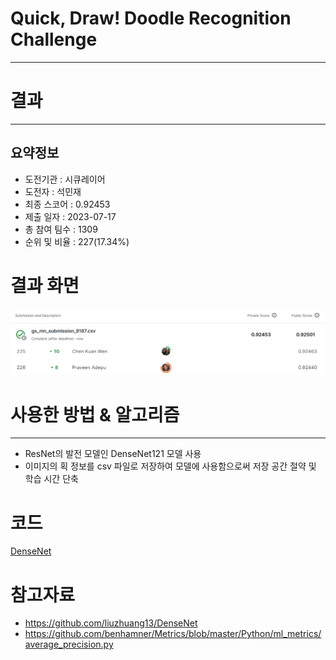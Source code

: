 # Quick, Draw! Doodle Recognition Challenge
***
# 결과
***
## 요약정보
- 도전기관 : 시큐레이어
- 도전자 : 석민재
- 최종 스코어 : 0.92453
- 제출 일자 : 2023-07-17
- 총 참여 팀수 : 1309
- 순위 및 비율 : 227(17.34%)

# 결과 화면
![submission](./img/submission_final.png)
![leaderboard](./img/leaderboard_final.png)

# 사용한 방법 & 알고리즘
***
- ResNet의 발전 모델인 DenseNet121 모델 사용
- 이미지의 획 정보를 csv 파일로 저장하여 모델에 사용함으로써 저장 공간 절약 및 학습 시간 단축

# 코드
[DenseNet](./densenet_121.ipynb)

# 참고자료
- https://github.com/liuzhuang13/DenseNet
- https://github.com/benhamner/Metrics/blob/master/Python/ml_metrics/average_precision.py
